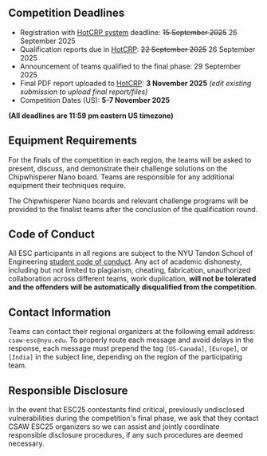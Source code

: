 Competition Deadlines
---------------------
-   Registration with [HotCRP system](https://hotcrp.engineering.nyu.edu/)  deadline: ~~15 September 2025~~ 26 September 2025
-   Qualification reports due in [HotCRP](https://hotcrp.engineering.nyu.edu/):  ~~22 September 2025~~ 26 September 2025
-   Announcement of teams qualified to the final phase: 29 September 2025
-   Final PDF report uploaded to [HotCRP](https://hotcrp.engineering.nyu.edu/): **3 November 2025** _(edit existing submission to upload final report/files)_
-   Competition Dates (US): **5-7 November 2025**

**(All deadlines are 11:59 pm eastern US timezone)**

Equipment Requirements
----------------------

For the finals of the competition in each region, the teams will be asked to present, discuss, and demonstrate their challenge solutions on the Chipwhisperer Nano board. Teams are responsible for any additional equipment their techniques require.

The Chipwhisperer Nano boards and relevant challenge programs will be provided to the finalist teams after the conclusion of the qualification round.

Code of Conduct
---------------

All ESC participants in all regions are subject to the NYU Tandon School of Engineering [student code of conduct](http://engineering.nyu.edu/life/student-affairs/code-of-conduct). Any act of academic dishonesty, including but not limited to plagiarism, cheating, fabrication, unauthorized collaboration across different teams, work duplication, **will not be tolerated and the offenders will be automatically disqualified from the competition**.


Contact Information
-------------------

Teams can contact their regional organizers at the following email address: `csaw-esc@nyu.edu`. To properly route each message and avoid delays in the response, each message must prepend the tag `[US-Canada]`, `[Europe]`, or `[India]` in the subject line, depending on the region of the participating team.


Responsible Disclosure
----------------------

In the event that ESC25 contestants find critical, previously undisclosed vulnerabilities during the competition's final phase, we ask that they contact CSAW ESC25 organizers so we can assist and jointly coordinate responsible disclosure procedures, if any such procedures are deemed necessary.
